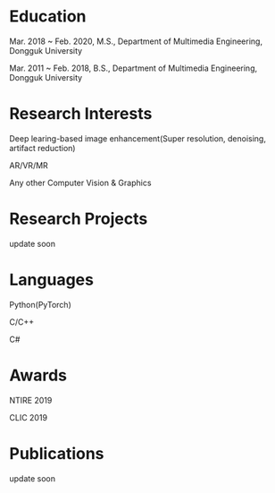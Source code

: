 # Education
Mar. 2018 ~ Feb. 2020, M.S., Department of Multimedia Engineering, Dongguk University

Mar. 2011 ~ Feb. 2018, B.S., Department of Multimedia Engineering, Dongguk University

# Research Interests

Deep learing-based image enhancement(Super resolution, denoising, artifact reduction)

AR/VR/MR

Any other Computer Vision & Graphics

# Research Projects

update soon

# Languages

Python(PyTorch)

C/C++

C#

# Awards

NTIRE 2019

CLIC 2019

# Publications

update soon

